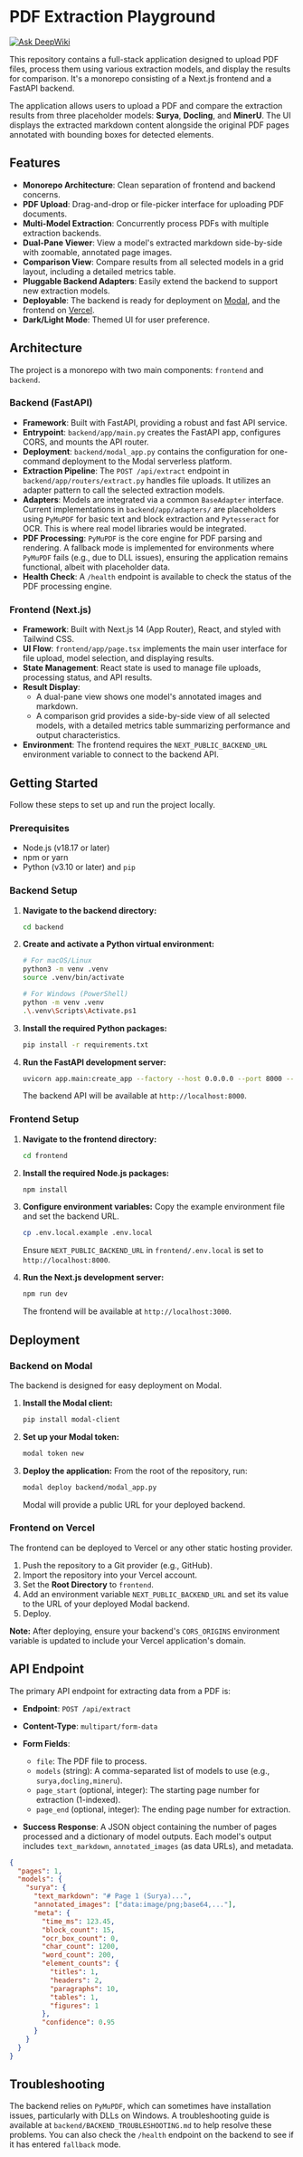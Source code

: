 # PDF Extraction Playground

[![Ask DeepWiki](https://devin.ai/assets/askdeepwiki.png)](https://deepwiki.com/MJenius/Cognitive-Labs-Task)

This repository contains a full-stack application designed to upload PDF files, process them using various extraction models, and display the results for comparison. It's a monorepo consisting of a Next.js frontend and a FastAPI backend.

The application allows users to upload a PDF and compare the extraction results from three placeholder models: **Surya**, **Docling**, and **MinerU**. The UI displays the extracted markdown content alongside the original PDF pages annotated with bounding boxes for detected elements.

## Features

-   **Monorepo Architecture**: Clean separation of frontend and backend concerns.
-   **PDF Upload**: Drag-and-drop or file-picker interface for uploading PDF documents.
-   **Multi-Model Extraction**: Concurrently process PDFs with multiple extraction backends.
-   **Dual-Pane Viewer**: View a model's extracted markdown side-by-side with zoomable, annotated page images.
-   **Comparison View**: Compare results from all selected models in a grid layout, including a detailed metrics table.
-   **Pluggable Backend Adapters**: Easily extend the backend to support new extraction models.
-   **Deployable**: The backend is ready for deployment on [Modal](https://modal.com), and the frontend on [Vercel](https://vercel.com).
-   **Dark/Light Mode**: Themed UI for user preference.

## Architecture

The project is a monorepo with two main components: `frontend` and `backend`.

### Backend (FastAPI)

-   **Framework**: Built with FastAPI, providing a robust and fast API service.
-   **Entrypoint**: `backend/app/main.py` creates the FastAPI app, configures CORS, and mounts the API router.
-   **Deployment**: `backend/modal_app.py` contains the configuration for one-command deployment to the Modal serverless platform.
-   **Extraction Pipeline**: The `POST /api/extract` endpoint in `backend/app/routers/extract.py` handles file uploads. It utilizes an adapter pattern to call the selected extraction models.
-   **Adapters**: Models are integrated via a common `BaseAdapter` interface. Current implementations in `backend/app/adapters/` are placeholders using `PyMuPDF` for basic text and block extraction and `Pytesseract` for OCR. This is where real model libraries would be integrated.
-   **PDF Processing**: `PyMuPDF` is the core engine for PDF parsing and rendering. A fallback mode is implemented for environments where `PyMuPDF` fails (e.g., due to DLL issues), ensuring the application remains functional, albeit with placeholder data.
-   **Health Check**: A `/health` endpoint is available to check the status of the PDF processing engine.

### Frontend (Next.js)

-   **Framework**: Built with Next.js 14 (App Router), React, and styled with Tailwind CSS.
-   **UI Flow**: `frontend/app/page.tsx` implements the main user interface for file upload, model selection, and displaying results.
-   **State Management**: React state is used to manage file uploads, processing status, and API results.
-   **Result Display**:
    -   A dual-pane view shows one model's annotated images and markdown.
    -   A comparison grid provides a side-by-side view of all selected models, with a detailed metrics table summarizing performance and output characteristics.
-   **Environment**: The frontend requires the `NEXT_PUBLIC_BACKEND_URL` environment variable to connect to the backend API.

## Getting Started

Follow these steps to set up and run the project locally.

### Prerequisites

-   Node.js (v18.17 or later)
-   npm or yarn
-   Python (v3.10 or later) and `pip`

### Backend Setup

1.  **Navigate to the backend directory:**
    ```bash
    cd backend
    ```

2.  **Create and activate a Python virtual environment:**
    ```bash
    # For macOS/Linux
    python3 -m venv .venv
    source .venv/bin/activate

    # For Windows (PowerShell)
    python -m venv .venv
    .\.venv\Scripts\Activate.ps1
    ```

3.  **Install the required Python packages:**
    ```bash
    pip install -r requirements.txt
    ```

4.  **Run the FastAPI development server:**
    ```bash
    uvicorn app.main:create_app --factory --host 0.0.0.0 --port 8000 --reload
    ```
    The backend API will be available at `http://localhost:8000`.

### Frontend Setup

1.  **Navigate to the frontend directory:**
    ```bash
    cd frontend
    ```

2.  **Install the required Node.js packages:**
    ```bash
    npm install
    ```

3.  **Configure environment variables:**
    Copy the example environment file and set the backend URL.
    ```bash
    cp .env.local.example .env.local
    ```
    Ensure `NEXT_PUBLIC_BACKEND_URL` in `frontend/.env.local` is set to `http://localhost:8000`.

4.  **Run the Next.js development server:**
    ```bash
    npm run dev
    ```
    The frontend will be available at `http://localhost:3000`.

## Deployment

### Backend on Modal

The backend is designed for easy deployment on Modal.

1.  **Install the Modal client:**
    ```bash
    pip install modal-client
    ```

2.  **Set up your Modal token:**
    ```bash
    modal token new
    ```

3.  **Deploy the application:**
    From the root of the repository, run:
    ```bash
    modal deploy backend/modal_app.py
    ```
    Modal will provide a public URL for your deployed backend.

### Frontend on Vercel

The frontend can be deployed to Vercel or any other static hosting provider.

1.  Push the repository to a Git provider (e.g., GitHub).
2.  Import the repository into your Vercel account.
3.  Set the **Root Directory** to `frontend`.
4.  Add an environment variable `NEXT_PUBLIC_BACKEND_URL` and set its value to the URL of your deployed Modal backend.
5.  Deploy.

**Note:** After deploying, ensure your backend's `CORS_ORIGINS` environment variable is updated to include your Vercel application's domain.

## API Endpoint

The primary API endpoint for extracting data from a PDF is:

-   **Endpoint**: `POST /api/extract`
-   **Content-Type**: `multipart/form-data`
-   **Form Fields**:
    -   `file`: The PDF file to process.
    -   `models` (string): A comma-separated list of models to use (e.g., `surya,docling,mineru`).
    -   `page_start` (optional, integer): The starting page number for extraction (1-indexed).
    -   `page_end` (optional, integer): The ending page number for extraction.

-   **Success Response**: A JSON object containing the number of pages processed and a dictionary of model outputs. Each model's output includes `text_markdown`, `annotated_images` (as data URLs), and metadata.

```json
{
  "pages": 1,
  "models": {
    "surya": {
      "text_markdown": "# Page 1 (Surya)...",
      "annotated_images": ["data:image/png;base64,..."],
      "meta": {
        "time_ms": 123.45,
        "block_count": 15,
        "ocr_box_count": 0,
        "char_count": 1200,
        "word_count": 200,
        "element_counts": {
          "titles": 1,
          "headers": 2,
          "paragraphs": 10,
          "tables": 1,
          "figures": 1
        },
        "confidence": 0.95
      }
    }
  }
}
```

## Troubleshooting

The backend relies on `PyMuPDF`, which can sometimes have installation issues, particularly with DLLs on Windows. A troubleshooting guide is available at `backend/BACKEND_TROUBLESHOOTING.md` to help resolve these problems. You can also check the `/health` endpoint on the backend to see if it has entered `fallback` mode.
